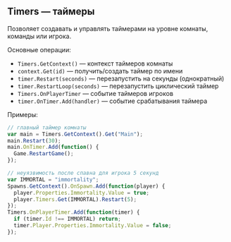 ## Timers — таймеры

Позволяет создавать и управлять таймерами на уровне комнаты, команды или игрока.

Основные операции:
- `Timers.GetContext()` — контекст таймеров комнаты
- `context.Get(id)` — получить/создать таймер по имени
- `timer.Restart(seconds)` — перезапустить на секунды (однократный)
- `timer.RestartLoop(seconds)` — перезапустить циклический таймер
- `Timers.OnPlayerTimer` — событие таймеров игроков
- `timer.OnTimer.Add(handler)` — событие срабатывания таймера

Примеры:
```javascript
// главный таймер комнаты
var main = Timers.GetContext().Get("Main");
main.Restart(30);
main.OnTimer.Add(function() {
  Game.RestartGame();
});

// неуязвимость после спавна для игрока 5 секунд
var IMMORTAL = "immortality";
Spawns.GetContext().OnSpawn.Add(function(player) {
  player.Properties.Immortality.Value = true;
  player.Timers.Get(IMMORTAL).Restart(5);
});
Timers.OnPlayerTimer.Add(function(timer) {
  if (timer.Id !== IMMORTAL) return;
  timer.Player.Properties.Immortality.Value = false;
});
```

